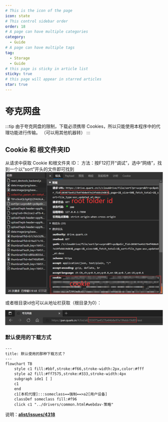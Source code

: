 ```yaml
---
# This is the icon of the page
icon: state
# This control sidebar order
order: 18
# A page can have multiple categories
category:
  - Guide
# A page can have multiple tags
tag:
  - Storage
  - Guide
# this page is sticky in article list
sticky: true
# this page will appear in starred articles
star: true
---
```


# 夸克网盘

:::tip
由于夸克网盘的限制，下载必须携带 Cookies，所以只能使用本程序中的代理功能进行传输。 （可以用其他机器转）
:::

## **Cookie 和 根文件夹ID**

从请求中获取 Cookie 和根文件夹 ID：
方法：按F12打开“调试”，选中“网络”，找到一个以“sort”开头的文件即可找到
![quark](/img/drivers/quark.png)

或者根目录id也可以从地址栏获取（根目录为0）：

![url](/img/drivers/quark-rootid.png)



### **默认使用的下载方式**


```mermaid
---
title: 默认使用的那种下载方式？
---
flowchart TB
    style c1 fill:#bbf,stroke:#f66,stroke-width:2px,color:#fff
    style a2 fill:#ff7575,stroke:#333,stroke-width:4px
    subgraph ide1 [ ]
    c1
    end
    c1[本机代理]:::someclass==强制==>a2[用户设备]
    classDef someclass fill:#f96
    click c1 "../drivers/common.html#webdav-策略"
```

说明：[**alist/issues/4318**](https://github.com/alist-org/alist/issues/4318#issuecomment-1536214188)
